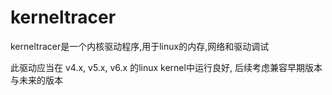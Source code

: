 # kerneltracer

kerneltracer是一个内核驱动程序,用于linux的内存,网络和驱动调试

此驱动应当在 v4.x, v5.x, v6.x 的linux kernel中运行良好, 后续考虑兼容早期版本与未来的版本
